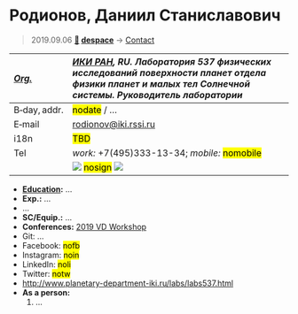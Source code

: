 # Родионов, Даниил Станиславович
> 2019.09.06 **[🚀](../index/index.md) [despace](index.md)** → [Contact](contact.md)

|*[Org.](contact.md)*|*[ИКИ РАН](zz_iki_ras.md), RU. Лаборатория 537 физических исследований поверхности планет отдела физики планет и малых тел Солнечной системы. Руководитель лаборатории*|
|:--|:--|
|B‑day, addr.| <mark>nodate</mark> / … |
|E‑mail| <rodionov@iki.rssi.ru> |
|i18n| <mark>TBD</mark> |
|Tel| *work:* +7(495)333-13-34; *mobile:* <mark>nomobile</mark> |
|| [![](f/contact/r/rodionov1_photo_thumb.jpg)](f/contact/r/rodionov1_photo.jpg) <mark>nosign</mark> [![](f/contact//1_sign_thumb.jpg)](f/contact//1_sign.png) |

   - **[Education](edu.md):** …
   - **Exp.:** …
   - …
   - **SC/Equip.:** …
   - **Conferences:** [2019 VD Workshop](vdws2019.md)
   - Git: …
   - Facebook: <mark>nofb</mark>
   - Instagram: <mark>noin</mark>
   - LinkedIn: <mark>noli</mark>
   - Twitter: <mark>notw</mark>
   - <http://www.planetary-department-iki.ru/labs/labs537.html>
   - **As a person:**
      1. …
